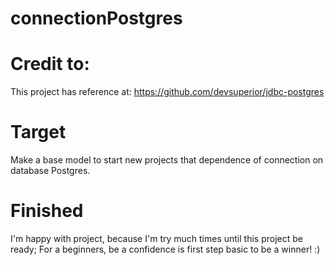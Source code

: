 # connectionPostgres

# Credit  to:

This project has reference at:
https://github.com/devsuperior/jdbc-postgres

# Target

Make a base model to start  new projects that dependence of connection on database Postgres.

# Finished

I'm happy with project, because I'm try much times until this project be ready;
For a beginners, be a confidence is first step basic to be a winner!
:)
